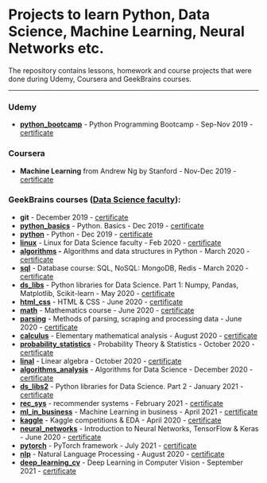 # Projects to learn Python, Data Science, Machine Learning, Neural Networks etc.

The repository contains lessons, homework and course projects that were done during Udemy, Coursera and GeekBrains courses.

------------------------------------

### Udemy
- **[python_bootcamp](https://github.com/alex-kalinichenko/gb/tree/master/python_bootcamp)** - Python Programming Bootcamp - Sep-Nov 2019 - [certificate](https://www.udemy.com/certificate/UC-TE7ZSUF3/)

### Coursera
- **Machine Learning** from Andrew Ng by Stanford - Nov-Dec 2019 - [certificate](https://www.coursera.org/account/accomplishments/verify/FWKB22H26CTH)

### GeekBrains courses ([Data Science faculty](https://gb.ru/geek_university/data-science)):

- **git** - December 2019 - [certificate](https://gb.ru/certificates/687549.en)
- **[python_basics](https://github.com/alex-kalinichenko/gb/tree/master/python_basics)** - Python. Basics - Dec 2019 - [certificate](https://gb.ru/certificates/687067.en)
- **[python](https://github.com/alex-kalinichenko/gb/tree/master/python)** - Python - Dec 2019 - [certificate](https://gb.ru/certificates/699989.en)
- **[linux](https://github.com/alex-kalinichenko/gb/tree/master/linux)** - Linux for Data Science faculty - Feb 2020 - [certificate](https://gb.ru/certificates/721032.en)
- **[algorithms](https://github.com/alex-kalinichenko/gb/tree/master/algorithms) -** Algorithms and data structures in Python - March 2020 - [certificate](https://gb.ru/certificates/731309.en)
- **[sql](https://github.com/alex-kalinichenko/gb/tree/master/sql)** - Database course: SQL, NoSQL: MongoDB, Redis - March 2020 - [certificate](https://gb.ru/certificates/754677.en)
- **[ds_libs](https://github.com/alex-kalinichenko/gb/tree/master/ds_libs)** - Python libraries for Data Science. Part 1: Numpy, Pandas, Matplotlib, Scikit-learn - May 2020 - [certificate](https://gb.ru/certificates/849153.en)
- **[html_css](https://github.com/alex-kalinichenko/gb/tree/master/html_css)** - HTML & CSS - June 2020 - [certificate](https://gb.ru/certificates/873800.en)
- **[math](https://github.com/alex-kalinichenko/gb/tree/master/math)** - Mathematics course - June 2020 - [certificate](https://gb.ru/certificates/892319.en)
- **[parsing](https://github.com/alex-kalinichenko/gb/tree/master/parsing)** - Methods of parsing, scraping and processing data - June 2020 - [certificate](https://gb.ru/certificates/892323.en)
- **[calculus](https://github.com/alex-kalinichenko/gb/tree/master/calculus)** - Elementary mathematical analysis - August 2020 - [certificate](https://gb.ru/certificates/933304.en)
- **[probability_statistics](https://github.com/alex-kalinichenko/gb/tree/master/probability_statistics)** - Probability Theory & Statistics - October 2020 - [certificate](https://gb.ru/certificates/980138.en)
- **[linal](https://github.com/alex-kalinichenko/gb/tree/master/linal)** - Linear algebra - October 2020 - [certificate](https://gb.ru/certificates/989287.en)
- **[algorithms_analysis](https://github.com/alex-kalinichenko/gb/tree/master/algorithms_analysis)** - Algorithms for Data Science - December 2020 - [certificate](https://gb.ru/certificates/1068336.en)
- **[ds_libs2](https://github.com/alex-kalinichenko/gb/tree/master/ds_libs2)** - Python libraries for Data Science. Part 2 - January 2021 - [certificate](https://gb.ru/certificates/1110337.en)
- **[rec_sys](https://github.com/alex-kalinichenko/gb/tree/master/rec_sys)** - recommender systems - February 2021 - [certificate](https://gb.ru/certificates/1155547.en)
- **[ml_in_business](https://github.com/alex-kalinichenko/gb/tree/master/ml_in_business)** - Machine Learning in business - April 2021 - [certificate](https://gb.ru/certificates/1203611.en)
- **[kaggle](https://github.com/alex-kalinichenko/gb/tree/master/kaggle)** - Kaggle competitions  & EDA - April 2020 - [certificate](https://gb.ru/certificates/1230898.en)
- **[neural_networks](https://github.com/alex-kalinichenko/gb/tree/master/neural_networks)** - Introduction to Neural Networks, TensorFlow & Keras - June 2020 - [certificate](https://gb.ru/certificates/1270190.en)
- **[pytorch](https://github.com/alex-kalinichenko/gb/tree/master/pytorch)** - PyTorch framework - July 2021 - [certificate](https://gb.ru/certificates/1315506.en)
- **[nlp](https://github.com/alex-kalinichenko/gb/tree/master/nlp)** - Natural Language Processing - August 2020 - [certificate](https://gb.ru/certificates/1373004.en)
- **[deep_learning_cv](https://github.com/alex-kalinichenko/gb/tree/master/deep_learning_cv)** - Deep Learning in Computer Vision - September 2021 - [certificate](https://gb.ru/certificates/1408031.en)

 

 
